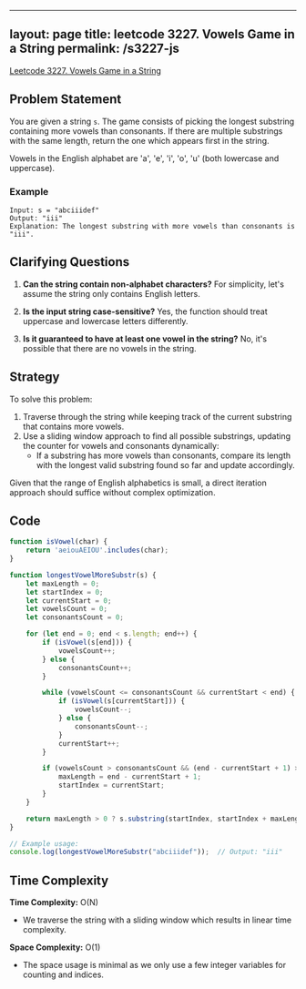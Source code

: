 
---
layout: page
title: leetcode 3227. Vowels Game in a String
permalink: /s3227-js
---
[Leetcode 3227. Vowels Game in a String](https://algoadvance.github.io/algoadvance/l3227)
## Problem Statement

You are given a string `s`. The game consists of picking the longest substring containing more vowels than consonants. If there are multiple substrings with the same length, return the one which appears first in the string. 

Vowels in the English alphabet are 'a', 'e', 'i', 'o', 'u' (both lowercase and uppercase).

### Example

```plaintext
Input: s = "abciiidef"
Output: "iii"
Explanation: The longest substring with more vowels than consonants is "iii".
```

## Clarifying Questions

1. **Can the string contain non-alphabet characters?**
   For simplicity, let's assume the string only contains English letters.

2. **Is the input string case-sensitive?**
   Yes, the function should treat uppercase and lowercase letters differently.

3. **Is it guaranteed to have at least one vowel in the string?**
   No, it's possible that there are no vowels in the string.

## Strategy

To solve this problem:
1. Traverse through the string while keeping track of the current substring that contains more vowels.
2. Use a sliding window approach to find all possible substrings, updating the counter for vowels and consonants dynamically:
   - If a substring has more vowels than consonants, compare its length with the longest valid substring found so far and update accordingly.
   
Given that the range of English alphabetics is small, a direct iteration approach should suffice without complex optimization.

## Code

```javascript
function isVowel(char) {
    return 'aeiouAEIOU'.includes(char);
}

function longestVowelMoreSubstr(s) {
    let maxLength = 0;
    let startIndex = 0;
    let currentStart = 0;
    let vowelsCount = 0;
    let consonantsCount = 0;

    for (let end = 0; end < s.length; end++) {
        if (isVowel(s[end])) {
            vowelsCount++;
        } else {
            consonantsCount++;
        }

        while (vowelsCount <= consonantsCount && currentStart < end) {
            if (isVowel(s[currentStart])) {
                vowelsCount--;
            } else {
                consonantsCount--;
            }
            currentStart++;
        }

        if (vowelsCount > consonantsCount && (end - currentStart + 1) > maxLength) {
            maxLength = end - currentStart + 1;
            startIndex = currentStart;
        }
    }

    return maxLength > 0 ? s.substring(startIndex, startIndex + maxLength) : "";
}

// Example usage:
console.log(longestVowelMoreSubstr("abciiidef"));  // Output: "iii"
```

## Time Complexity

**Time Complexity:** O(N)
- We traverse the string with a sliding window which results in linear time complexity.

**Space Complexity:** O(1)
- The space usage is minimal as we only use a few integer variables for counting and indices.